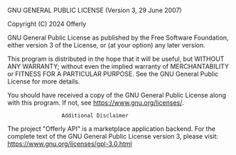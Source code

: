 GNU GENERAL PUBLIC LICENSE (Version 3, 29 June 2007)

Copyright (C) 2024 Offerly

GNU General Public License as published by
the Free Software Foundation, either version 3 of the License, or
(at your option) any later version.

This program is distributed in the hope that it will be useful,
but WITHOUT ANY WARRANTY; without even the implied warranty of
MERCHANTABILITY or FITNESS FOR A PARTICULAR PURPOSE.  See the
GNU General Public License for more details.

You should have received a copy of the GNU General Public License
along with this program.  If not, see <https://www.gnu.org/licenses/>.

                     Additional Disclaimer

The project "Offerly API" is a marketplace application backend.
For the complete text of the GNU General Public License version 3, 
please visit: https://www.gnu.org/licenses/gpl-3.0.html
